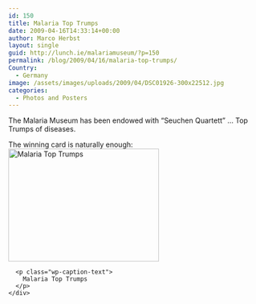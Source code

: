 ```yaml
---
id: 150
title: Malaria Top Trumps
date: 2009-04-16T14:33:14+00:00
author: Marco Herbst
layout: single
guid: http://lunch.ie/malariamuseum/?p=150
permalink: /blog/2009/04/16/malaria-top-trumps/
Country:
  - Germany
image: /assets/images/uploads/2009/04/DSC01926-300x22512.jpg
categories:
  - Photos and Posters
---
```

The Malaria Museum has been endowed with &#8220;Seuchen Quartett&#8221; &#8230; Top Trumps of diseases.

<div dir="ltr">
  <div>
    The winning card is naturally enough:
  </div>
  
  <div>
    <div id="attachment_268" style="width: 310px" class="wp-caption alignnone">
      <a href="http://www.malariamuseum.de/assets/images/uploads/2009/04/DSC01926.jpg"><img class="size-medium wp-image-268" title="Malaria Top Trumps" alt="Malaria Top Trumps" src="http://www.malariamuseum.de/assets/images/uploads/2009/04/DSC01926-300x225.jpg" width="300" height="225" /></a>
      
      <p class="wp-caption-text">
        Malaria Top Trumps
      </p>
    </div>
  </div>
</div>